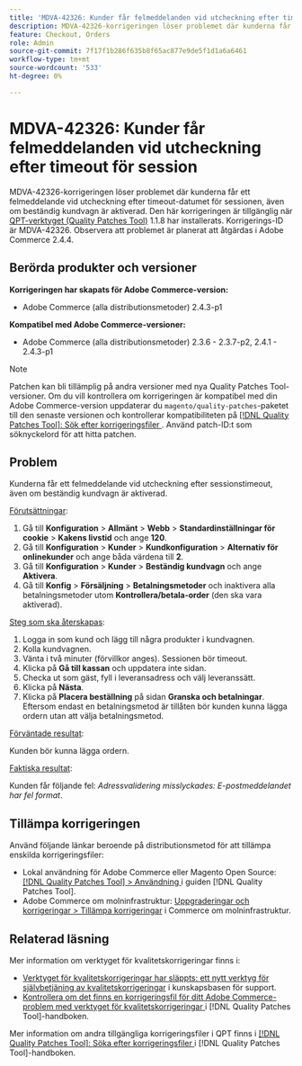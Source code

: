 ```yaml
---
title: 'MDVA-42326: Kunder får felmeddelanden vid utcheckning efter timeout för session'
description: MDVA-42326-korrigeringen löser problemet där kunderna får ett felmeddelande vid utcheckning efter timeout-datumet för sessionen, även om beständig kundvagn är aktiverad. Den här korrigeringen är tillgänglig när [QPT-verktyget (Quality Patches Tool)](https://experienceleague.adobe.com/sv/docs/commerce-knowledge-base/kb/announcements/commerce-announcements/magento-quality-patches-released-new-tool-to-self-serve-quality-patches) 1.1.8 är installerat. Korrigerings-ID är MDVA-42326. Observera att problemet är planerat att åtgärdas i Adobe Commerce 2.4.4.
feature: Checkout, Orders
role: Admin
source-git-commit: 7f17f1b286f635b8f65ac877e9de5f1d1a6a6461
workflow-type: tm+mt
source-wordcount: '533'
ht-degree: 0%

---
```


# MDVA-42326: Kunder får felmeddelanden vid utcheckning efter timeout för session

MDVA-42326-korrigeringen löser problemet där kunderna får ett felmeddelande vid utcheckning efter timeout-datumet för sessionen, även om beständig kundvagn är aktiverad. Den här korrigeringen är tillgänglig när [QPT-verktyget (Quality Patches Tool)](https://experienceleague.adobe.com/sv/docs/commerce-knowledge-base/kb/announcements/commerce-announcements/magento-quality-patches-released-new-tool-to-self-serve-quality-patches) 1.1.8 har installerats. Korrigerings-ID är MDVA-42326. Observera att problemet är planerat att åtgärdas i Adobe Commerce 2.4.4.

## Berörda produkter och versioner

**Korrigeringen har skapats för Adobe Commerce-version:**

* Adobe Commerce (alla distributionsmetoder) 2.4.3-p1

**Kompatibel med Adobe Commerce-versioner:**

* Adobe Commerce (alla distributionsmetoder) 2.3.6 - 2.3.7-p2, 2.4.1 - 2.4.3-p1

>[!NOTE]
>
>Patchen kan bli tillämplig på andra versioner med nya Quality Patches Tool-versioner. Om du vill kontrollera om korrigeringen är kompatibel med din Adobe Commerce-version uppdaterar du `magento/quality-patches`-paketet till den senaste versionen och kontrollerar kompatibiliteten på [[!DNL Quality Patches Tool]: Sök efter korrigeringsfiler ](https://experienceleague.adobe.com/sv/docs/commerce-knowledge-base/kb/announcements/commerce-announcements/magento-quality-patches-released-new-tool-to-self-serve-quality-patches). Använd patch-ID:t som söknyckelord för att hitta patchen.

## Problem

Kunderna får ett felmeddelande vid utcheckning efter sessionstimeout, även om beständig kundvagn är aktiverad.

<u>Förutsättningar</u>:

1. Gå till **Konfiguration** > **Allmänt** > **Webb** > **Standardinställningar för cookie** > **Kakens livstid** och ange **120**.
1. Gå till **Konfiguration** > **Kunder** > **Kundkonfiguration** > **Alternativ för onlinekunder** och ange båda värdena till **2**.
1. Gå till **Konfiguration** > **Kunder** > **Beständig kundvagn** och ange **Aktivera**.
1. Gå till **Konfig** > **Försäljning** > **Betalningsmetoder** och inaktivera alla betalningsmetoder utom **Kontrollera/betala-order** (den ska vara aktiverad).

<u>Steg som ska återskapas</u>:

1. Logga in som kund och lägg till några produkter i kundvagnen.
1. Kolla kundvagnen.
1. Vänta i två minuter (förvillkor anges). Sessionen bör timeout.
1. Klicka på **Gå till kassan** och uppdatera inte sidan.
1. Checka ut som gäst, fyll i leveransadress och välj leveranssätt.
1. Klicka på **Nästa**.
1. Klicka på **Placera beställning** på sidan **Granska och betalningar**. Eftersom endast en betalningsmetod är tillåten bör kunden kunna lägga ordern utan att välja betalningsmetod.

<u>Förväntade resultat</u>:

Kunden bör kunna lägga ordern.

<u>Faktiska resultat</u>:

Kunden får följande fel: *Adressvalidering misslyckades: E-postmeddelandet har fel format*.

## Tillämpa korrigeringen

Använd följande länkar beroende på distributionsmetod för att tillämpa enskilda korrigeringsfiler:

* Lokal användning för Adobe Commerce eller Magento Open Source: [[!DNL Quality Patches Tool] > Användning ](/help/tools/quality-patches-tool/usage.md) i guiden [!DNL Quality Patches Tool].
* Adobe Commerce om molninfrastruktur: [Uppgraderingar och korrigeringar > Tillämpa korrigeringar](https://experienceleague.adobe.com/docs/commerce-cloud-service/user-guide/develop/upgrade/apply-patches.html?lang=sv-SE) i Commerce om molninfrastruktur.

## Relaterad läsning

Mer information om verktyget för kvalitetskorrigeringar finns i:

* [Verktyget för kvalitetskorrigeringar har släppts: ett nytt verktyg för självbetjäning av kvalitetskorrigeringar](https://experienceleague.adobe.com/sv/docs/commerce-knowledge-base/kb/announcements/commerce-announcements/magento-quality-patches-released-new-tool-to-self-serve-quality-patches) i kunskapsbasen för support.
* [Kontrollera om det finns en korrigeringsfil för ditt Adobe Commerce-problem med verktyget för kvalitetskorrigeringar ](/help/tools/quality-patches-tool/patches-available-in-qpt/check-patch-for-magento-issue-with-magento-quality-patches.md) i [!DNL Quality Patches Tool]-handboken.

Mer information om andra tillgängliga korrigeringsfiler i QPT finns i [[!DNL Quality Patches Tool]: Söka efter korrigeringsfiler ](https://experienceleague.adobe.com/tools/commerce-quality-patches/index.html?lang=sv-SE) i [!DNL Quality Patches Tool]-handboken.
